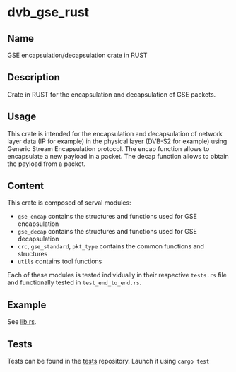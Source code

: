 # dvb_gse_rust


## Name
GSE encapsulation/decapsulation crate in RUST

## Description
Crate in RUST for the encapsulation and decapsulation of GSE packets. 

## Usage
This crate is intended for the encapsulation and decapsulation of network layer data (IP for example) in the physical layer (DVB-S2 for example) using Generic Stream Encapsulation protocol.
The encap function allows to encapsulate a new payload in a packet. 
The decap function allows to obtain the payload from a packet.

## Content
This crate is composed of serval modules:
- `gse_encap` contains the structures and functions used for GSE encapsulation
- `gse_decap` contains the structures and functions used for GSE decapsulation
- `crc`, `gse_standard`, `pkt_type` contains the common functions and structures
- `utils` contains tool functions

Each of these modules is tested individually in their respective `tests.rs` file and functionally tested in `test_end_to_end.rs`.

## Example
See [lib.rs](src/lib.rs).

## Tests
Tests can be found in the [tests](tests) repository. Launch it using `cargo test`
